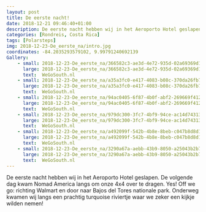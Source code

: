 ```yaml
---
layout: post
title: De eerste nacht!
date: 2018-12-21 09:46:40+01:00
description: De eerste nacht hebben wij in het Aeroporto Hotel geslapen. De volgende dag kwam Nomad America langs om onze 4x4 over te dragen. Yes! 
categories: [Rondreis, Costa Rica]
tags: [Polarsteps]
img: 2018-12-23-De_eerste_na/intro.jpg
coordinates: -84.2035293579102, 9.99791240692139
Gallery:
    - small: 2018-12-23-De_eerste_na/366582c3-ae3d-4e72-935d-02a69369d177_large_image.jpg
      large: 2018-12-23-De_eerste_na/366582c3-ae3d-4e72-935d-02a69369d177_large_image.jpg
      text:  WeGoSouth.nl
    - small: 2018-12-23-De_eerste_na/a35a3fc0-e417-4083-b08c-370da26fb718_large_image.jpg
      large: 2018-12-23-De_eerste_na/a35a3fc0-e417-4083-b08c-370da26fb718_large_image.jpg
      text:  WeGoSouth.nl
    - small: 2018-12-23-De_eerste_na/94ac0405-6f87-4b0f-abf2-269669f41216_large_image.jpg
      large: 2018-12-23-De_eerste_na/94ac0405-6f87-4b0f-abf2-269669f41216_large_image.jpg
      text:  WeGoSouth.nl
    - small: 2018-12-23-De_eerste_na/979dc300-3fc7-4bf9-94ce-ac14d7431335_large_image.jpg
      large: 2018-12-23-De_eerste_na/979dc300-3fc7-4bf9-94ce-ac14d7431335_large_image.jpg
      text:  WeGoSouth.nl
    - small: 2018-12-23-De_eerste_na/a492099f-542b-4b8e-8beb-c047b8d8d16f_large_image.jpg
      large: 2018-12-23-De_eerste_na/a492099f-542b-4b8e-8beb-c047b8d8d16f_large_image.jpg
      text:  WeGoSouth.nl
    - small: 2018-12-23-De_eerste_na/3290a67a-aebb-43b9-8050-a25043b2b7ef_large_image.jpg
      large: 2018-12-23-De_eerste_na/3290a67a-aebb-43b9-8050-a25043b2b7ef_large_image.jpg
      text:  WeGoSouth.nl
---
```

De eerste nacht hebben wij in het Aeroporto Hotel geslapen. De volgende dag kwam Nomad America langs om onze 4x4 over te dragen. Yes! 
Off we go:  richting Walmart en door naar Bajos del Tores nationale park. Onderweg kwamen wij langs een prachtig turquoise riviertje waar we zeker een kijkje wilden nemen!